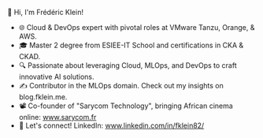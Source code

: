 👋 Hi, I'm Frédéric Klein!

- 🌐 Cloud & DevOps expert with pivotal roles at VMware Tanzu, Orange, & AWS.
- 🎓 Master 2 degree from ESIEE-IT School and certifications in CKA & CKAD.
- 🔍 Passionate about leveraging Cloud, MLOps, and DevOps to craft innovative AI solutions.
- ✍️ Contributor in the MLOps domain. Check out my insights on blog.fklein.me.
- 📽️ Co-founder of "Sarycom Technology", bringing African cinema online: www.sarycom.fr
- 🔗 Let's connect! LinkedIn: www.linkedin.com/in/fklein82/

<!---
fklein82/fklein82 is a ✨ special ✨ repository because its `README.md` (this file) appears on your GitHub profile.
You can click the Preview link to take a look at your changes.
--->
